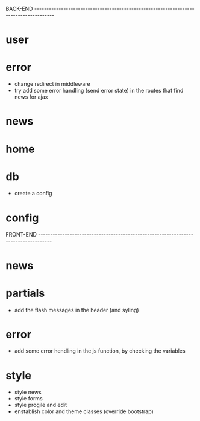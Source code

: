 
BACK-END --------------------------------------------------------------------------------------

# user

# error
- change redirect in middleware
- try add some error handling (send error state) in the routes that find news for ajax

# news
    
# home

# db
- create a config

# config


FRONT-END -----------------------------------------------------------------------------------

# news

# partials
- add the flash messages in the header (and syling)

# error
- add some error hendling in the js function, by checking the variables

# style
- style news
- style forms
- style progile and edit
- enstablish color and theme classes (override bootstrap)